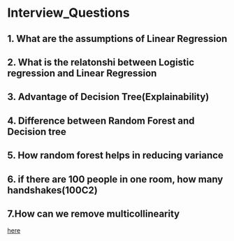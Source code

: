 # Interview_Questions
## 1. What are the assumptions of Linear Regression
## 2.  What is the relatonshi between Logistic regression and Linear Regression
## 3. Advantage of Decision Tree(Explainability)
## 4. Difference between Random Forest and Decision tree
## 5. How random forest helps in reducing variance
## 6. if there are 100 people in one room, how many handshakes(100C2)
## 7.How can we remove multicollinearity<!DOCTYPE html>
<html>
<head>
	
</head>
<body>
	<a href="https://medium.com/analytics-vidhya/what-is-multicollinearity-and-how-to-remove-it-413c419de2f target="_blank">here</a>

</body>
</html>




